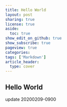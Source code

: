 ```yaml
---
title: Hello World
layout: post
sharing: true
license: true
aside:
  toc: true
show_edit_on_github: true
show_subscribe: true
pageview: true
categories: 
tags: ['Markdown']
article_header:
  type: cover
---
```


## Hello World

update 20200209-0900
